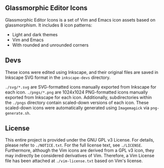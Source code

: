 ## Glassmorphic Editor Icons
Glassmorphic Editor Icons is a set of Vim and Emacs icon assets based on glassmorphism.
It includes 8 icon patterns:
- Light and dark themes
- Vim and Emacs
- With rounded and unrounded corners

## Devs
These icons were edited using Inkscape, and their original files are saved in Inkscape SVG format in the `inkscape-devs` directory.

`./svg/*.svg` are SVG-formatted icons manually exported from Inkscape for each icon.
`./pngs/*.png` are 1024x1024 PNG-formatted icons manually exported from Inkscape for each icon. Additionally, subdirectories within the `./pngs` directory contain scaled-down versions of each icon. These scaled-down icons were automatically generated using `Imagemagick` via `png-generate.sh`.

## License
This entire project is provided under the GNU GPL v3 License. For details, please refer to `./NOTICE.txt`. For the full license text, see `./LICENSE`.
Furthermore, although the Vim icons are derived from a GPL v3 icon, they may indirectly be considered derivatives of Vim. Therefore, a Vim License file has been attached at `./vim-license.txt` based on Vim's license.